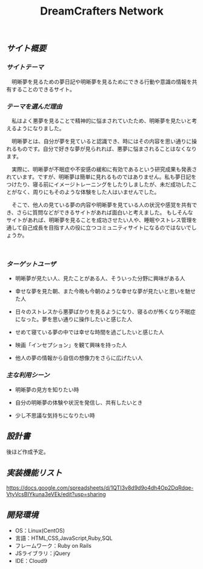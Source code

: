 <h1 align="center">
 DreamCrafters Network
</h1>

​
## *サイト概要*

### *サイトテーマ*
<!--何を『目的』とし、どのような『分類』なのかを簡潔に書く-->
　明晰夢を見るための夢日記や明晰夢を見るためにできる行動や意識の情報を共有することのできるサイト。


### *テーマを選んだ理由*
<!--なぜこのようなテーマにしたかを説明する-->

　私はよく悪夢を見ることで精神的に悩まされていたため、明晰夢を見たいと考えるようになりました。
 
　明晰夢とは、自分が夢を見ていると認識でき、時にはその内容を思い通りに操れるものです。自分で好きな夢が見られれば、悪夢に悩まされることはなくなります。
 
　実際に、明晰夢が不眠症や不安感の緩和に有効であるという研究成果も発表されています。ですが、明晰夢は簡単に見れるものではありません。私も夢日記をつけたり、寝る前にイメージトレーニングをしたりしましたが、未だ成功したことがなく、周りにもそのような体験をした人はいませんでした。
 
　そこで、他人の見ている夢の内容や明晰夢を見ている人の状況や感覚を共有でき、さらに質問などができるサイトがあれば面白いと考えました。
もしそんなサイトがあれば、明晰夢を見ることを成功させたい人や、睡眠やストレス管理を通して自己成長を目指す人の役に立つコミュニティサイトになるのではないでしょうか。

​
### *ターゲットユーザ*
<!--誰に使ってもらうかを具体的に記載する-->
- ​明晰夢が見たい人、見たことがある人、そういった分野に興味がある人

- 幸せな夢を見た朝、また今晩も今朝のような幸せな夢が見たいと思いを馳せた人

- 日々のストレスから悪夢ばかりを見るようになり、寝るのが怖くなり不眠症になった。夢を思い通りに操作したいと感じた人

- せめて寝ている夢の中では幸せな時間を過ごしたいと感じた人

- 映画「インセプション」を観て興味を持った人
  
- 他人の夢の情報から自信の想像力をさらに広げたい人

### *主な利用シーン*
<!--どのような時に使うのかの状況を記載すること-->
- 明晰夢の見方を知りたい時
  
- 自分の明晰夢の体験や状況を発信し、共有したいとき
  
- 少し不思議な気持ちになりたい時


## *設計書*
<!--テーマを設定・提出する時点では不要です-->
後ほど作成予定。

## *実装機能リスト*

<https://docs.google.com/spreadsheets/d/1QTI3v8d9d9o4dh4Op2DqRdqe-VtyVcsBIYkuna3eVEk/edit?usp=sharing>
​
​
## *開発環境*
- OS：Linux(CentOS)
- 言語：HTML,CSS,JavaScript,Ruby,SQL
- フレームワーク：Ruby on Rails
- JSライブラリ：jQuery
- IDE：Cloud9


